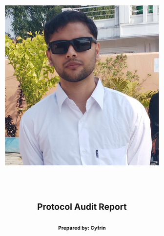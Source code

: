 <!DOCTYPE html>
<html>
<head>
<style>
    .full-page {
        width:  100%;
        height:  100vh; /* This will make the div take up the full viewport height */
        display: flex;
        flex-direction: column;
        justify-content: center;
        align-items: center;
    }
    .full-page img {
        max-width:  200;
        max-height:  200;
        margin-bottom: 5rem;
    }
    .full-page div{
        display: flex;
        flex-direction: column;
        justify-content: center;
        align-items: center;
    }
</style>
</head>
<body>

<div class="full-page">
    <img src="./logo.svg" alt="Logo">
    <div>
    <h1>Protocol Audit Report</h1>
    <h3>Prepared by: Cyfrin</h3>
    </div>
</div>

</body>
</html>


# Table of Contents
- [Table of Contents](#table-of-contents)
- [Protocol Summary](#protocol-summary)
- [Disclaimer](#disclaimer)
- [Risk Classification](#risk-classification)
- [Audit Details](#audit-details)
  - [Scope](#scope)
  - [Roles](#roles)
- [Executive Summary](#executive-summary)
  - [Issues found](#issues-found)
- [Findings](#findings)
  - [Highs](#highs)
    - [\[H-1\] `TswapPool::deposit` is missing deadline check causing the transaction to complete even after deadline](#h-1-tswappooldeposit-is-missing-deadline-check-causing-the-transaction-to-complete-even-after-deadline)
    - [\[H-2\] Incorrect fee calculation at `TSwapPool::getInputAmountBasedOnOutput`, written 10000 instead of 1000.](#h-2-incorrect-fee-calculation-at-tswappoolgetinputamountbasedonoutput-written-10000-instead-of-1000)
    - [\[H-3\] No slippage and frontrunnung protection for user at `TSwapPool::swapExactOutput` resulting the frontrunner to exploit the transaction and user receive fewer tokens.](#h-3-no-slippage-and-frontrunnung-protection-for-user-at-tswappoolswapexactoutput-resulting-the-frontrunner-to-exploit-the-transaction-and-user-receive-fewer-tokens)
    - [\[H-4\] `TSwapPool::sellPoolTokens` mismatches the order of params while calling `swapExactOutput`.](#h-4-tswappoolsellpooltokens-mismatches-the-order-of-params-while-calling-swapexactoutput)
    - [\[H-5\] In `TSwapPool::_swap` the extra tokens given to the users after every 10 `count` breaks the protocol invariant of `x * y = k`.](#h-5-in-tswappool_swap-the-extra-tokens-given-to-the-users-after-every-10-count-breaks-the-protocol-invariant-of-x--y--k)
  - [Lows](#lows)
    - [\[L-1\] The event function emitting is out of order at `TSwapPool::_addLiquidityMintAndTransfer` .](#l-1-the-event-function-emitting-is-out-of-order-at-tswappool_addliquiditymintandtransfer-)
    - [\[L-2\] The `output` params in return is returning nothing or incorrect at `TSwapPool::swapExactInput`.](#l-2-the-output-params-in-return-is-returning-nothing-or-incorrect-at-tswappoolswapexactinput)
  - [Gas](#gas)
    - [\[G-1\] `TSwapPool::deposit::poolTokenReserves` is not actually used. This can be removed.](#g-1-tswappooldepositpooltokenreserves-is-not-actually-used-this-can-be-removed)
    - [\[G-2\] `TSwapPool::swapExactInput` should use external instead of public in order to reduce gas cost since this function is not being used anywhere else in the contract.](#g-2-tswappoolswapexactinput-should-use-external-instead-of-public-in-order-to-reduce-gas-cost-since-this-function-is-not-being-used-anywhere-else-in-the-contract)
    - [\[G-3\] `TSwapPool::totalLiquidityTokenSupply` should be external instead of public since it is not being used within the contract](#g-3-tswappooltotalliquiditytokensupply-should-be-external-instead-of-public-since-it-is-not-being-used-within-the-contract)
  - [Informationals](#informationals)
    - [\[I-1\] `PoolFactory::PoolFactory__PoolDoesNotExist` error is not written anywhere so it should be removed.](#i-1-poolfactorypoolfactory__pooldoesnotexist-error-is-not-written-anywhere-so-it-should-be-removed)
    - [\[I-2\] `PoolFactory::constructor` and `TSwapPool::constructor` is lacking 0 address check.](#i-2-poolfactoryconstructor-and-tswappoolconstructor-is-lacking-0-address-check)
    - [\[I-3\] Incorrect symbol assign in `PoolFactory::createPool`.](#i-3-incorrect-symbol-assign-in-poolfactorycreatepool)
    - [\[I-4\] Large literal value is not preferred to read. Make it simple to understand by using e notation in `TSwapPool::MINIMUM_WETH_LIQUIDITY`](#i-4-large-literal-value-is-not-preferred-to-read-make-it-simple-to-understand-by-using-e-notation-in-tswappoolminimum_weth_liquidity)
    - [\[I-5\] `TSwapPool::deposit` doesn't use CEI method in the else part at last.](#i-5-tswappooldeposit-doesnt-use-cei-method-in-the-else-part-at-last)
    - [\[I-6\] Magic Numbers of 997 and 1000 spotted at `TSwapPool::getOutputAmountBasedOnInput` and `TSwapPool::getInputAmountBasedOnOutput`.](#i-6-magic-numbers-of-997-and-1000-spotted-at-tswappoolgetoutputamountbasedoninput-and-tswappoolgetinputamountbasedonoutput)
    - [\[I-7\] Nat Spec missing in `TSwapPool::swapExactInput` \& `TSwapPool::swapExactOutput`.](#i-7-nat-spec-missing-in-tswappoolswapexactinput--tswappoolswapexactoutput)
    - [\[I-8\] Large literal value is not preferred to read in `TSwapPool::_swap`.](#i-8-large-literal-value-is-not-preferred-to-read-in-tswappool_swap)

# Protocol Summary

Protocol is meant to be a permissionless way for users to swap assets between each other at a fair price. You can think of T-Swap as a decentralized asset/token exchange (DEX). 

# Disclaimer

Bikalpa makes all effort to find as many vulnerabilities in the code in the given time period, but holds no responsibilities for the findings provided in this document. A security audit by the team is not an endorsement of the underlying business or product. The audit was time-boxed and the review of the code was solely on the security aspects of the Solidity implementation of the contracts.

# Risk Classification

|            |        | Impact |        |     |
| ---------- | ------ | ------ | ------ | --- |
|            |        | High   | Medium | Low |
|            | High   | H      | H/M    | M   |
| Likelihood | Medium | H/M    | M      | M/L |
|            | Low    | M      | M/L    | L   |

We use the [CodeHawks](https://docs.codehawks.com/hawks-auditors/how-to-evaluate-a-finding-severity) severity matrix to determine severity. See the documentation for more details.

# Audit Details 
- Commit Hash: 1ec3c30253423eb4199827f59cf564cc575b46db

## Scope 

```
./src/
#-- PoolFactory.sol
#-- TSwapPool.sol
```

## Roles

- Liquidity Providers: Users who have liquidity deposited into the pools. Their shares are represented by the LP ERC20 tokens. They gain a 0.3% fee every time a swap is made. 
- Users: Users who want to swap tokens.

# Executive Summary

We spent 16hr auditing this protocol and found total of 18 vulnerabilities. One of these vulnerality is highly dangerous because it has potential of breaking the protocol invariant.

## Issues found

| Severity | Number of Issue Found |
| -------- | --------------------- |
| High     | 5                     |
| Medium   | 0                     |
| Low      | 2                     |
| gas      | 3                     |
| Info     | 8                     |
| Total    | 18                    |

# Findings

## Highs

### [H-1] `TswapPool::deposit` is missing deadline check causing the transaction to complete even after deadline 

Description: In the `TSwapPool::deposit` function, it accepts deadline parameters "@param deadline The deadline for the transaction to be completed by". However, The deadline check is no where checked causing the transaction of user who set deadline to 1 minute to take more time to complete even 1 hours. The user might get less `LP` tokens as a reward than expected due to loss in slippage.

Impact: The transaction can be easily frontrunned resulting to loss of slippage of user who want to deposit by gaining less lp tokens.

Proof of Concept: The `deadline` parameters is unused

Recommended Mitigation:

```diff
 function deposit(
        uint256 wethToDeposit,
        uint256 minimumLiquidityTokensToMint,
        uint256 maximumPoolTokensToDeposit,
        uint64 deadline 
    )
        external
+       revertIfDeadlinePassed(deadline)
        revertIfZero(wethToDeposit)
        returns (uint256 liquidityTokensToMint)
    
```

### [H-2] Incorrect fee calculation at `TSwapPool::getInputAmountBasedOnOutput`, written 10000 instead of 1000.

Description: The `TSwapPool::getInputAmountBasedOnOutput` function is intended to calculate the amount of token that user should deposit by given an amount of token as output. However, The function currently miscalculate the resulting amount. When calculating the fee, it scales amount by 10_000 instead of 1_000.

Impact: Protocol takes more fees than expected from user.

Proof of code : Add this in your test and run it "forge test --mt "test_getInputAmountBasedOnOutput" -vvv

<details>
<summary> Code </summary>

```javascript
function test_getInputAmountBasedOnOutput() external {
    uint inputReserves = 1000 ;
    uint outputReserves = 2000 ;
    uint outputAmount = 100 ;

    uint expected = ((inputReserves * outputAmount) * 1000) / ((outputReserves - outputAmount) * 997) ;
    uint reality = ((inputReserves * outputAmount) * 10000) / ((outputReserves - outputAmount) * 997);

    assertEq(expected , reality  , "Calculated inout doesnt match expected output") ;
}
```

</details>

You should see [FAIL: Calculated inout doesnt match expected output: 52 != 527] due to written 10_000 instead of 1_000 inside `TSwapPool::getInputAmountBasedOnOutput`.

Recommended Mitigation:

```diff 
-        return ((inputReserves * outputAmount) * 10000) / ((outputReserves - outputAmount) * 997);
+        return ((inputReserves * outputAmount) * 1000) / ((outputReserves - outputAmount) * 997);

```

### [H-3] No slippage and frontrunnung protection for user at `TSwapPool::swapExactOutput` resulting the frontrunner to exploit the transaction and user receive fewer tokens.

Description: The `TSwapPool::swapExactOutput` doesnot include any sort of slippage protection. Just like in `TSwapPool::swapExactInput`  where there is `minOutputAmount` the `TSwapPool::swapExactOutput` should also specify `maxInpurAmount`.

Impact: If market condition changes before the transaction processes, the user may get much worse swap.

Proof of Concept: 
1. The price of 1 weth now is 1_000 USDC.
2. User inputs a `swapExactOutput` looking for 1 weth.
   1. inputToken = USDC
   2. outputToken = WETH
   3. outputAmount = 1 
   4. deadline = whatever
3. The function does not include max input amount.
4. As the transaction is pending in the mempool, the market changes and the price now is now 1 WETH -> 10_000 USDC. 10x more than the user expected.
5. The transaction is completed but the user pays 10_000 instead of expected 1_000 to the protocol.  

?????????

Recommended Mitigation: We should include a `maxInputAmount` so that the user only has to spend up to a specific amount, and predicit how much they will spend on the protocol.

<details> 
<summary> code </summary>

```diff
  function swapExactOutput(
        IERC20 inputToken, 
        IERC20 outputToken,
        uint256 outputAmount,
+       uint256 maxInputAmount 
        uint64 deadline
    )
        public
        revertIfZero(outputAmount)
        revertIfDeadlinePassed(deadline)
        returns (uint256 inputAmount)
    {
        uint256 inputReserves = inputToken.balanceOf(address(this));
        uint256 outputReserves = outputToken.balanceOf(address(this));

        inputAmount = getInputAmountBasedOnOutput(outputAmount, inputReserves, outputReserves);

+       if(maxInputAmount < inputAmount) revert

        _swap(inputToken, inputAmount, outputToken, outputAmount);
    }
```

</details>

### [H-4] `TSwapPool::sellPoolTokens` mismatches the order of params while calling `swapExactOutput`.

Description: the `sellPoolToken` function is intended to allow users to easily sell pooltoken and receive weth in exchange. User indicate how many poolToken they are willing to sell in the `poolAmount` parameter. However, the function inintentionally miscalculates the swapped amount.

This is due to the fact that `swapExactInput` should be called instead `swapExactOutput` because the users specify exact amount of input token instead of output. 

Impact: User will swap wrong amount of token which is a severe disruption of the protocol.

Proof of Concept: Paste the following code in your unit testing.
<details>

```javascript
 function test_H4_sellPoolTokens_shouldUseSwapExactInput() external {
  vm.startPrank(liquidityProvider) ;
  weth.approve(address(pool) , type(uint256).max) ;
  poolToken.approve(address(pool) , type(uint256).max) ;
  pool.deposit(100e18 , 100e18 , 100e18 , uint64(block.timestamp));  
  vm.stopPrank() ;

  vm.startPrank(user) ;
  weth.approve(address(pool) , type(uint256).max) ;
  poolToken.approve(address(pool) , type(uint256).max) ;

  uint expected = pool.swapExactInput(poolToken , 2e18 , weth , 16e17, uint64(block.timestamp)) ;
console.log("User weth balance:", weth.balanceOf(user));
console.log("User poolToken balance:", poolToken.balanceOf(user));
uint reality = pool.sellPoolTokens(2e18) ;
assertEq(expected , reality );
  vm.stopPrank() ;
  
}
```
</details>

You will see `ERC20InsufficientBalance` kind of error instead of sucessing this is because you are actually buying more pooltoken instead of selling it.

Recommended Mitigation:  Consider changing the implementation of `swapExactInput` instead of `swapExactOutput`. 

```diff
  function sellPoolTokens(
    uint256 poolTokenAmount,
+   uint256 minWethToReceive 
    ) external returns (uint256 wethAmount) {
-        return swapExactOutput(i_poolToken, i_wethToken, poolTokenAmount, uint64(block.timestamp));
+        return swapExactInput(i_poolToken, poolTokenAmount,i_wethToken ,minWethToReceive,  uint64(block.timestamp));
    }
```

### [H-5] In `TSwapPool::_swap` the extra tokens given to the users after every 10 `count` breaks the protocol invariant of `x * y = k`. 

Description: The protocol follows a srict invariant of x * y = k. Where,
- `x` the balance of poolToken
- `y` the balance of wethToken
- `k` the constant product of two balances

This means, that whenever the balances changes in the protocol the ratio between the two amount should remain constant, hence the `k`. However, this is broken after every 10 swaps due to extra incentives in the `_swap` function. Meaning that overtime the protocol funds will be drained.
 
Impact: A user could maliciously drain the protocol of funds by doing a lot of swaps in collecting the extra incentives given by the protocol.

Most simply, putting the protocol core invariant be broken.

Proof of Concept:  Paste the following code in your unit testing contract.

<details>

```javascript
function testInvariantBroken() public {
    vm.startPrank(liquidityProvider);
    weth.approve(address(pool), 100e18);
    poolToken.approve(address(pool), 100e18);
    pool.deposit(100e18, 100e18, 100e18, uint64(block.timestamp));
    vm.stopPrank();

    uint256 outputWeth = 1e17;

    vm.startPrank(user);
    poolToken.approve(address(pool), type(uint256).max);
    poolToken.mint(user, 10e18);
    pool.swapExactOutput(poolToken, weth, outputWeth, uint64(block.timestamp));
    pool.swapExactOutput(poolToken, weth, outputWeth, uint64(block.timestamp));
    pool.swapExactOutput(poolToken, weth, outputWeth, uint64(block.timestamp));
    pool.swapExactOutput(poolToken, weth, outputWeth, uint64(block.timestamp));
    pool.swapExactOutput(poolToken, weth, outputWeth, uint64(block.timestamp));
    pool.swapExactOutput(poolToken, weth, outputWeth, uint64(block.timestamp));
    pool.swapExactOutput(poolToken, weth, outputWeth, uint64(block.timestamp));
    pool.swapExactOutput(poolToken, weth, outputWeth, uint64(block.timestamp));
    pool.swapExactOutput(poolToken, weth, outputWeth, uint64(block.timestamp));

    int256 startingY = int256(weth.balanceOf(address(pool))) ;
    int256 expectedDeltaY = int256(-1) * int256(outputWeth) ;
  
      pool.swapExactOutput(poolToken, weth, outputWeth, uint64(block.timestamp));

    int256 endingY = int256(weth.balanceOf(address(pool))) ;
        int256 actualDeltaY = endingY - startingY ;

        assertEq(expectedDeltaY , actualDeltaY) ;

}
```

</details>

A user swaps 10 times, and collects extra incentives of 1e18 tokens. The user can continue to swap until the contract funds are drained.

Recommended Mitigation: Remove the extra incentive mechanism. If you want to keep it, we should consider changeing the invariant of this protocol of x * y = k. Or we should set aside the token the same way we do with fees.

```diff
-  swap_count++;
-        if (swap_count >= SWAP_COUNT_MAX) {
-           swap_count = 0;
-            outputToken.safeTransfer(msg.sender, 1_000_000_000_000_000_000);
-        }
```


## Lows

### [L-1] The event function emitting is out of order at `TSwapPool::_addLiquidityMintAndTransfer` .

Description: The event in `_addLiquidityMintAndTransfer` is written backward resulting the protocol to give wrong information as emit. The `wethToDeposit` parameter should go in second param and `poolTokensToDeposit` should go in third prameters.   

Impact: Could lead to off-chain function malfunctioning.

Recommended Mitigation: 

```diff
-         emit LiquidityAdded(msg.sender, poolTokensToDeposit, wethToDeposit);
+        emit LiquidityAdded(msg.sender,wethToDeposit , poolTokensToDeposit);
```

### [L-2] The `output` params in return is returning nothing or incorrect at `TSwapPool::swapExactInput`.

Description: The `TSwapPool::swapExactInput` is expected to return the actual amount of token bought by the caller. However, while it declares the name written value `output` it is never assigned the value nor uses an explicit return statement.

Impact: The return value will always be 0, giving incorrect information to the caller.

Proof of Concept: Paste the following function in your unit test code.

<details>

```javascript
function test_SwapExactInputReturnMistake() external {
    vm.startPrank(liquidityProvider) ;
    poolToken.approve(address(pool) , type(uint256).max);
    weth.approve(address(pool) , type(uint256).max);
    pool.deposit(100e18 , 100e18, 100e18 , uint64(block.timestamp)) ;
    vm.stopPrank();

    vm.startPrank(user) ;
       poolToken.approve(address(pool) , type(uint256).max);
    weth.approve(address(pool) , type(uint256).max);

    uint result = pool.swapExactInput(poolToken , 2e18 , weth , 16e17 , uint64(block.timestamp)) ;

    assertEq(result , 0) ;
    vm.stopPrank();
}
```

</details>

The function will pass ecause it returned 0 instead of returning outputAmount.

Recommended Mitigation: 

```diff
    {
+        uint256 outputAmount = getOutputAmountBasedOnInput(inputAmount, inputReserves, outputReserves);
-        output = getOutputAmountBasedOnInput(inputAmount, inputReserves, outputReserves);
    }
```

## Gas

### [G-1] `TSwapPool::deposit::poolTokenReserves` is not actually used. This can be removed.

```diff
-             uint256 poolTokenReserves = i_poolToken.balanceOf(address(this));
```

### [G-2] `TSwapPool::swapExactInput` should use external instead of public in order to reduce gas cost since this function is not being used anywhere else in the contract.
 
 ```diff
  function swapExactInput(
        IERC20 inputToken,
        uint256 inputAmount,
        IERC20 outputToken,
        uint256 minOutputAmount,
        uint64 deadline
-       public
+ external
        revertIfZero(inputAmount)
        revertIfDeadlinePassed(deadline)
        returns (uint256 output)
 ```

 ### [G-3] `TSwapPool::totalLiquidityTokenSupply` should be external instead of public since it is not being used within the contract

 ```diff
- function totalLiquidityTokenSupply() public view returns (uint256) {
+ function totalLiquidityTokenSupply() external view returns (uint256) {
        return totalSupply();
    }
 ```



## Informationals 
 
 ### [I-1] `PoolFactory::PoolFactory__PoolDoesNotExist` error is not written anywhere so it should be removed.

```diff
-    error PoolFactory__PoolDoesNotExist(address tokenAddress); 
```

### [I-2] `PoolFactory::constructor` and `TSwapPool::constructor` is lacking 0 address check.
 
 <details>
 <summary> Code</summary>

```diff
  constructor(address wethToken) {
+       if(wethToken != address(0)){
            i_wethToken = wethToken;
        }
    }
```
 </details>


 ### [I-3] Incorrect symbol assign in `PoolFactory::createPool`.

 ```diff
-         string memory liquidityTokenSymbol = string.concat("ts", IERC20(tokenAddress).name());
+         string memory liquidityTokenSymbol = string.concat("ts", IERC20(tokenAddress).symbol());
 ```

### [I-4] Large literal value is not preferred to read. Make it simple to understand by using e notation in `TSwapPool::MINIMUM_WETH_LIQUIDITY`

```diff
-     uint256 private constant MINIMUM_WETH_LIQUIDITY = 1_000_000_000 ;
+     uint256 private constant MINIMUM_WETH_LIQUIDITY = 1e9 ;
```

### [I-5] `TSwapPool::deposit` doesn't use CEI method in the else part at last.

```diff
+  liquidityTokensToMint = wethToDeposit;
 _addLiquidityMintAndTransfer(wethToDeposit, maximumPoolTokensToDeposit, wethToDeposit);
-            liquidityTokensToMint = wethToDeposit;
```

### [I-6] Magic Numbers of 997 and 1000 spotted at `TSwapPool::getOutputAmountBasedOnInput` and `TSwapPool::getInputAmountBasedOnOutput`.

```javascript
uint constant percentageAfterFee = 997 ;
uint constant percentage = 1000 ;
  uint256 inputAmountMinusFee = inputAmount * percentageAfterFee;
        uint256 numerator = inputAmountMinusFee * outputReserves;
        uint256 denominator = (inputReserves * percentage) + inputAmountMinusFee;
        return numerator / denominator;
```
 
### [I-7] Nat Spec missing in `TSwapPool::swapExactInput` & `TSwapPool::swapExactOutput`.

### [I-8] Large literal value is not preferred to read in `TSwapPool::_swap`.

```diff
   if (swap_count >= SWAP_COUNT_MAX) {
            swap_count = 0;
-            outputToken.safeTransfer(msg.sender, 1_000_000_000_000_000_000);
+            outputToken.safeTransfer(msg.sender, 1e18);
            
        }
```